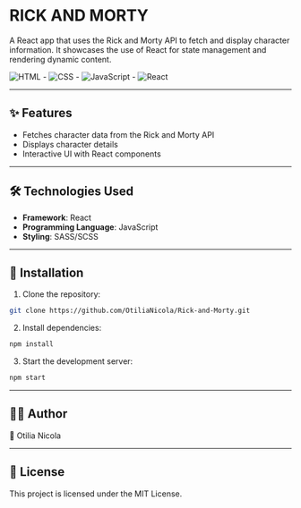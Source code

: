 # RICK AND MORTY

A React app that uses the Rick and Morty API to fetch and display character information. It showcases the use of React for state management and rendering dynamic content.

![HTML](https://img.shields.io/badge/HTML-%23E34F26.svg?style=flat&logo=html5&logoColor=%23fff) - ![CSS](https://img.shields.io/badge/CSS-%231572B6.svg?style=flat&logo=css3&logoColor=%23fff) - ![JavaScript](https://img.shields.io/badge/JavaScript-%23F7DF1E.svg?style=flat&logo=javascript&logoColor=%23000) - ![React](https://img.shields.io/badge/React-%2320232a.svg?style=flat&logo=react&logoColor=%2361DAFB) 

---

## ✨ Features

- Fetches character data from the Rick and Morty API
- Displays character details
- Interactive UI with React components

---

## 🛠 Technologies Used

- **Framework**: React
- **Programming Language**: JavaScript
- **Styling**: SASS/SCSS

---

## 🚀 Installation
1. Clone the repository:

```bash
git clone https://github.com/OtiliaNicola/Rick-and-Morty.git
```

2. Install dependencies:

```bash
npm install
```

3. Start the development server:

```bash
npm start
```

---

## 🧑‍💻 Author

👩 Otilia Nicola

---

## 📜 License

This project is licensed under the MIT License.
